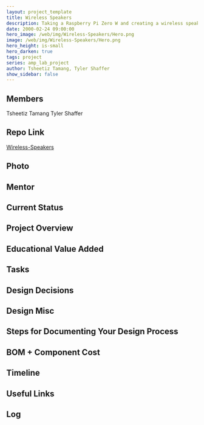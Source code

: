 ```yaml
---
layout: project_template
title: Wireless Speakers
description: Taking a Raspberry Pi Zero W and creating a wireless speaker. Once the speaker has been implemented, use AlexaPi to take commands. With the speaker, give AlexaPi a command (song request) and it will be outputted to the speaker. 
date: 2000-02-24 09:00:00
hero_image: /web/img/Wireless-Speakers/Hero.png
image: /web/img/Wireless-Speakers/Hero.png
hero_height: is-small
hero_darken: true
tags: project
series: amp_lab_project
author: Tsheetiz Tamang, Tyler Shaffer
show_sidebar: false
---
```




## Members
Tsheetiz Tamang
Tyler Shaffer

## Repo Link
<a class="button is-link" href="https://github.com/Amp-Lab-at-VT/Wireless-Speakers" >Wireless-Speakers</a>

## Photo

## Mentor

## Current Status

## Project Overview


## Educational Value Added


## Tasks

## Design Decisions

## Design Misc

## Steps for Documenting Your Design Process

## BOM + Component Cost

## Timeline

## Useful Links

## Log
            